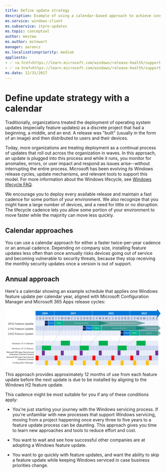 ```yaml
---
title: Define update strategy
description: Example of using a calendar-based approach to achieve consistent update installation in your organization.
ms.service: windows-client
ms.subservice: itpro-updates
ms.topic: conceptual
author: mestew
ms.author: mstewart
manager: aaroncz
ms.localizationpriority: medium
appliesto: 
- ✅ <a href=https://learn.microsoft.com/windows/release-health/supported-versions-windows-client target=_blank>Windows 11</a>
- ✅ <a href=https://learn.microsoft.com/windows/release-health/supported-versions-windows-client target=_blank>Windows 10</a>
ms.date: 12/31/2017
---
```


# Define update strategy with a calendar

Traditionally, organizations treated the deployment of operating system updates (especially feature updates) as a discrete project that had a beginning, a middle, and an end. A release was "built" (usually in the form of an image) and then distributed to users and their devices.

Today, more organizations are treating deployment as a continual process of updates that roll out across the organization in waves. In this approach, an update is plugged into this process and while it runs, you monitor for anomalies, errors, or user impact and respond as issues arise--without interrupting the entire process. Microsoft has been evolving its Windows release cycles, update mechanisms, and relevant tools to support this model. For more information about the Windows lifecycle, see [Windows lifecycle FAQ](/lifecycle/faq/windows).

We encourage you to deploy every available release and maintain a fast cadence for some portion of your environment. We also recognize that you might have a large number of devices, and a need for little or no disruption. The lifecycle cadence lets you allow some portion of your environment to move faster while the majority can move less quickly.

## Calendar approaches
You can use a calendar approach for either a faster twice-per-year cadence or an annual cadence. Depending on company size, installing feature updates less often than once annually risks devices going out of service and becoming vulnerable to security threats, because they stop receiving the monthly security updates once a version is out of support.

## Annual approach
Here's a calendar showing an example schedule that applies one Windows feature update per calendar year, aligned with Microsoft Configuration Manager and Microsoft 365 Apps release cycles:

[ ![Calendar showing an annual update cadence.](images/annual-calendar.png) ](images/annual-calendar.png#lightbox)

This approach provides approximately 12 months of use from each feature update before the next update is due to be installed by aligning to the Windows H2 feature update. 

This cadence might be most suitable for you if any of these conditions apply:

- You're just starting your journey with the Windows servicing process. If you're unfamiliar with new processes that support Windows servicing, moving from a project happening once every three to five years to a feature update process can be daunting. This approach gives you time to learn new approaches and tools to reduce effort and cost.

- You want to wait and see how successful other companies are at adopting a Windows feature update.

- You want to go quickly with feature updates, and want the ability to skip a feature update while keeping Windows serviced in case business priorities change. 



